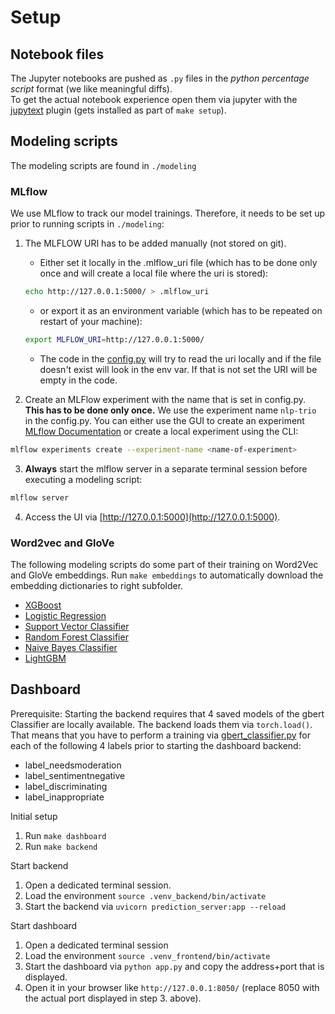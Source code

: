 # Setup

## Notebook files
The Jupyter notebooks are pushed as `.py` files in the _python percentage script_ format (we like meaningful diffs).  
To get the actual notebook experience open them via jupyter with the [jupytext](https://github.com/mwouts/jupytext) plugin (gets installed as part of `make setup`).

## Modeling scripts
The modeling scripts are found in `./modeling`

### MLflow
We use MLflow to track our model trainings. Therefore, it needs to be set up prior to running scripts in `./modeling`:

1. The MLFLOW URI has to be added manually (not stored on git).
    * Either set it locally in the .mlflow_uri file (which has to be done only once and will create a local file where the uri is stored):
    ```BASH
    echo http://127.0.0.1:5000/ > .mlflow_uri
    ```

    * or export it as an environment variable (which has to be repeated on restart of your machine):

    ```bash
    export MLFLOW_URI=http://127.0.0.1:5000/
    ```
    
    * The code in the [config.py](modeling/config.py) will try to read the uri locally and if the file doesn't exist will look in the env var. If that is not set the URI will be empty in the code.

2. Create an MLFlow experiment with the name that is set in config.py. **This has to be done only once.** We use the experiment name `nlp-trio` in the config.py. You can either use the GUI to create an experiment [MLflow Documentation](https://www.mlflow.org/docs/latest/tracking.html#managing-experiments-and-runs-with-the-tracking-service-api) or create a local experiment using the CLI:
  ```bash
  mlflow experiments create --experiment-name <name-of-experiment>
  ```

3. **Always** start the mlflow server in a separate terminal session before executing a modeling script:

  ```bash
  mlflow server
  ```
  
4. Access the UI via [http://127.0.0.1:5000](http://127.0.0.1:5000).

### Word2vec and GloVe
The following modeling scripts do some part of their training on Word2Vec and GloVe embeddings. Run `make embeddings` to automatically download the embedding dictionaries to right subfolder.
* [XGBoost](https://github.com/dominikmn/one-million-posts/blob/main/modeling/xg_boost.py)
* [Logistic Regression](https://github.com/dominikmn/one-million-posts/blob/main/modeling/log_reg.py)
* [Support Vector Classifier](https://github.com/dominikmn/one-million-posts/blob/main/modeling/svc.py)
* [Random Forest Classifier](https://github.com/dominikmn/one-million-posts/blob/main/modeling/random_forest.py)
* [Naive Bayes Classifier](https://github.com/dominikmn/one-million-posts/blob/main/modeling/naive_bayes.py)
* [LightGBM](https://github.com/dominikmn/one-million-posts/blob/main/modeling/light_gbm.py)

## Dashboard
Prerequisite: Starting the backend requires that 4 saved models of the gbert Classifier are locally available. The backend loads them via `torch.load()`. That means that you have to perform a training via [gbert_classifier.py](https://github.com/dominikmn/one-million-posts/blob/main/modeling/gbert_classifier.py) for each of the following 4 labels prior to starting the dashboard backend:
* label_needsmoderation
* label_sentimentnegative
* label_discriminating
* label_inappropriate

Initial setup
1. Run `make dashboard`
2. Run `make backend`

Start backend
1. Open a dedicated terminal session.
2. Load the environment `source .venv_backend/bin/activate`
3. Start the backend via `uvicorn prediction_server:app --reload`

Start dashboard
1. Open a dedicated terminal session
2. Load the environment `source .venv_frontend/bin/activate` 
3. Start the dashboard via `python app.py` and copy the address+port that is displayed.
4. Open it in your browser like `http://127.0.0.1:8050/` (replace 8050 with the actual port displayed in step 3. above).

